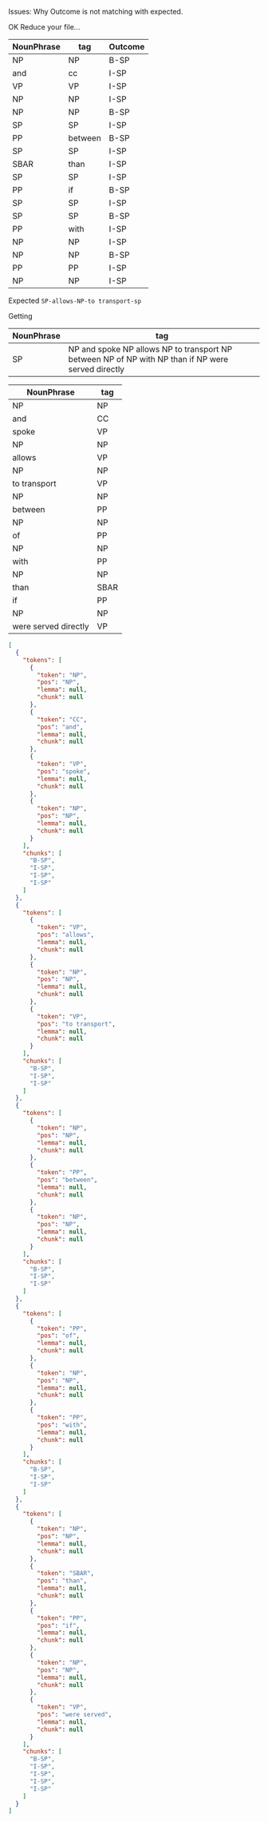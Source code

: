 
Issues: Why Outcome is not matching with expected.

OK Reduce your file...

NounPhrase|tag|Outcome
-|-|-
NP|NP|B-SP
and|cc|I-SP
VP|VP|I-SP
NP|NP|I-SP
NP|NP|B-SP
SP|SP|I-SP
PP|between|B-SP
SP|SP|I-SP
SBAR|than|I-SP
SP|SP|I-SP
PP|if|B-SP
SP|SP|I-SP
SP|SP|B-SP
PP|with|I-SP
NP|NP|I-SP
NP|NP|B-SP
PP|PP|I-SP
NP|NP|I-SP

Expected
`
SP-allows-NP-to transport-sp
`

Getting

NounPhrase|tag
-|-
SP|NP and spoke NP allows NP to transport NP between NP of NP with NP than if NP were served directly


NounPhrase|tag
-|-
NP	|	NP
and	|	CC
spoke	|	VP
NP	|	NP
allows	|	VP
NP	|	NP
to transport	|	VP
NP	|	NP
between	|	PP
NP	|	NP
of	|	PP
NP	|	NP
with	|	PP
NP	|	NP
than	|	SBAR
if	|	PP
NP	|	NP
were served directly	|	VP


```json
[
  {
    "tokens": [
      {
        "token": "NP",
        "pos": "NP",
        "lemma": null,
        "chunk": null
      },
      {
        "token": "CC",
        "pos": "and",
        "lemma": null,
        "chunk": null
      },
      {
        "token": "VP",
        "pos": "spoke",
        "lemma": null,
        "chunk": null
      },
      {
        "token": "NP",
        "pos": "NP",
        "lemma": null,
        "chunk": null
      }
    ],
    "chunks": [
      "B-SP",
      "I-SP",
      "I-SP",
      "I-SP"
    ]
  },
  {
    "tokens": [
      {
        "token": "VP",
        "pos": "allows",
        "lemma": null,
        "chunk": null
      },
      {
        "token": "NP",
        "pos": "NP",
        "lemma": null,
        "chunk": null
      },
      {
        "token": "VP",
        "pos": "to transport",
        "lemma": null,
        "chunk": null
      }
    ],
    "chunks": [
      "B-SP",
      "I-SP",
      "I-SP"
    ]
  },
  {
    "tokens": [
      {
        "token": "NP",
        "pos": "NP",
        "lemma": null,
        "chunk": null
      },
      {
        "token": "PP",
        "pos": "between",
        "lemma": null,
        "chunk": null
      },
      {
        "token": "NP",
        "pos": "NP",
        "lemma": null,
        "chunk": null
      }
    ],
    "chunks": [
      "B-SP",
      "I-SP",
      "I-SP"
    ]
  },
  {
    "tokens": [
      {
        "token": "PP",
        "pos": "of",
        "lemma": null,
        "chunk": null
      },
      {
        "token": "NP",
        "pos": "NP",
        "lemma": null,
        "chunk": null
      },
      {
        "token": "PP",
        "pos": "with",
        "lemma": null,
        "chunk": null
      }
    ],
    "chunks": [
      "B-SP",
      "I-SP",
      "I-SP"
    ]
  },
  {
    "tokens": [
      {
        "token": "NP",
        "pos": "NP",
        "lemma": null,
        "chunk": null
      },
      {
        "token": "SBAR",
        "pos": "than",
        "lemma": null,
        "chunk": null
      },
      {
        "token": "PP",
        "pos": "if",
        "lemma": null,
        "chunk": null
      },
      {
        "token": "NP",
        "pos": "NP",
        "lemma": null,
        "chunk": null
      },
      {
        "token": "VP",
        "pos": "were served",
        "lemma": null,
        "chunk": null
      }
    ],
    "chunks": [
      "B-SP",
      "I-SP",
      "I-SP",
      "I-SP",
      "I-SP"
    ]
  }
]
```